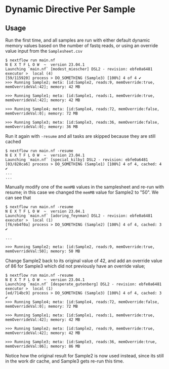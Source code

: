 # Dynamic Directive Per Sample

## Usage

Run the first time, and all samples are run with either default dynamic memory values based on the number of fastq reads, or using an override value input from the `Samplesheet.csv`

```
$ nextflow run main.nf
N E X T F L O W  ~  version 23.04.1
Launching `main.nf` [modest_miescher] DSL2 - revision: ebfe0a6481
executor >  local (4)
[59/115920] process > DO_SOMETHING (Sample3) [100%] 4 of 4 ✔
>>> Running Sample2; meta: [id:Sample2, reads:9, memOverride:true, memOverrideVal:42]; memory: 42 MB

>>> Running Sample1; meta: [id:Sample1, reads:1, memOverride:true, memOverrideVal:42]; memory: 42 MB

>>> Running Sample4; meta: [id:Sample4, reads:72, memOverride:false, memOverrideVal:0]; memory: 72 MB

>>> Running Sample3; meta: [id:Sample3, reads:36, memOverride:false, memOverrideVal:0]; memory: 36 MB
```

Run it again with `-resume` and all tasks are skipped because they are still cached

```
$ nextflow run main.nf -resume
N E X T F L O W  ~  version 23.04.1
Launching `main.nf` [special_kilby] DSL2 - revision: ebfe0a6481
[03/828ca6] process > DO_SOMETHING (Sample1) [100%] 4 of 4, cached: 4 ✔
...
...
```

Manually modify one of the `memMB` values in the samplesheet and re-run with resume; in this case we changed the `memMB` value for Sample2 to "50". We can see that

```
$ nextflow run main.nf -resume
N E X T F L O W  ~  version 23.04.1
Launching `main.nf` [adoring_feynman] DSL2 - revision: ebfe0a6481
executor >  local (1)
[f6/eb4f0a] process > DO_SOMETHING (Sample2) [100%] 4 of 4, cached: 3 ✔

...

>>> Running Sample2; meta: [id:Sample2, reads:9, memOverride:true, memOverrideVal:50]; memory: 50 MB
```

Change Sample2 back to its original value of 42, and add an override value of 86 for Sample3 which did not previously have an override value;

```
$ nextflow run main.nf -resume
N E X T F L O W  ~  version 23.04.1
Launching `main.nf` [desperate_gutenberg] DSL2 - revision: ebfe0a6481
executor >  local (1)
[ed/714bc9] process > DO_SOMETHING (Sample3) [100%] 4 of 4, cached: 3 ✔
>>> Running Sample4; meta: [id:Sample4, reads:72, memOverride:false, memOverrideVal:0]; memory: 72 MB

>>> Running Sample1; meta: [id:Sample1, reads:1, memOverride:true, memOverrideVal:42]; memory: 42 MB

>>> Running Sample2; meta: [id:Sample2, reads:9, memOverride:true, memOverrideVal:42]; memory: 42 MB

>>> Running Sample3; meta: [id:Sample3, reads:36, memOverride:true, memOverrideVal:86]; memory: 86 MB
```

Notice how the original result for Sample2 is now used instead, since its still in the work dir cache, and Sample3 gets re-run this time.